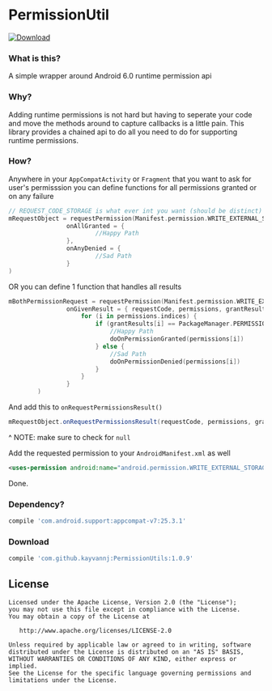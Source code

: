 # PermissionUtil
[ ![Download](https://api.bintray.com/packages/kayvannj/maven/PermissionUtil/images/download.svg) ](https://bintray.com/kayvannj/maven/PermissionUtil/_latestVersion)
### What is this?
A simple wrapper around Android 6.0 runtime permission api
### Why?
Adding runtime permissions is not hard but having to seperate your code and move the methods around to capture callbacks is a little pain. This library provides a chained api to do all you need to do for supporting runtime permissions.

### How?
Anywhere in your ```AppCompatActivity``` or ```Fragment``` that you want to ask for user's permisssion you can define functions for all permissions granted or on any failure
```kotlin
// REQUEST_CODE_STORAGE is what ever int you want (should be distinct)
mRequestObject = requestPermission(Manifest.permission.WRITE_EXTERNAL_STORAGE, REQUEST_CODE_STORAGE,
                onAllGranted = {
                        //Happy Path
                },
                onAnyDenied = {
                        //Sad Path
                }
)
```
OR you can define 1 function that handles all results
```kotlin
mBothPermissionRequest = requestPermission(Manifest.permission.WRITE_EXTERNAL_STORAGE, Manifest.permission.WRITE_CONTACTS, requestCode = REQUEST_CODE_BOTH,
                onGivenResult = { requestCode, permissions, grantResults ->
                    for (i in permissions.indices) {
                        if (grantResults[i] == PackageManager.PERMISSION_GRANTED) {
                            //Happy Path
                            doOnPermissionGranted(permissions[i])
                        } else {
                            //Sad Path
                            doOnPermissionDenied(permissions[i])
                        }
                    }
                }
        )
```
And add this to ```onRequestPermissionsResult()```
```java
mRequestObject.onRequestPermissionsResult(requestCode, permissions, grantResults);
```
^ NOTE: make sure to check for `null`

Add the requested permission to your ```AndroidManifest.xml``` as well
```xml
<uses-permission android:name="android.permission.WRITE_EXTERNAL_STORAGE" />
```

Done.

### Dependency?
```groovy
compile 'com.android.support:appcompat-v7:25.3.1'
```
### Download
```groovy
compile 'com.github.kayvannj:PermissionUtils:1.0.9'
```


License
-------

    Licensed under the Apache License, Version 2.0 (the "License");
    you may not use this file except in compliance with the License.
    You may obtain a copy of the License at

       http://www.apache.org/licenses/LICENSE-2.0

    Unless required by applicable law or agreed to in writing, software
    distributed under the License is distributed on an "AS IS" BASIS,
    WITHOUT WARRANTIES OR CONDITIONS OF ANY KIND, either express or implied.
    See the License for the specific language governing permissions and
    limitations under the License.


